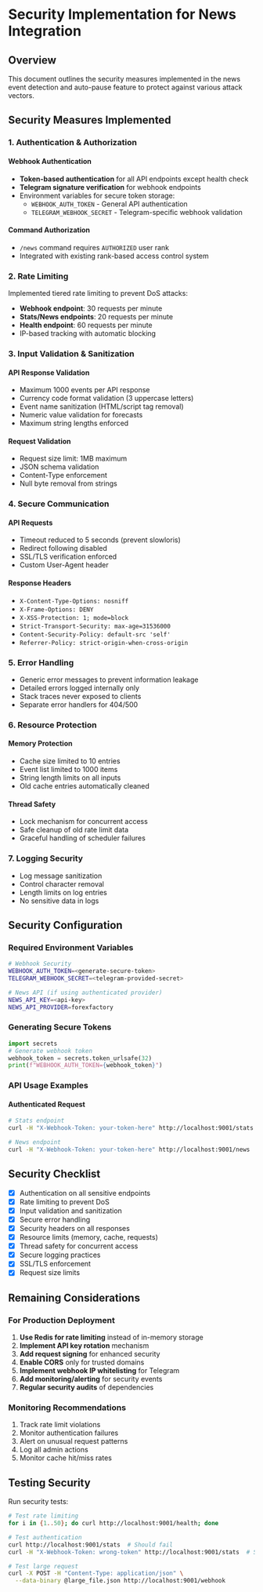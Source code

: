 # Security Implementation for News Integration

## Overview

This document outlines the security measures implemented in the news event detection and auto-pause feature to protect against various attack vectors.

## Security Measures Implemented

### 1. Authentication & Authorization

#### Webhook Authentication
- **Token-based authentication** for all API endpoints except health check
- **Telegram signature verification** for webhook endpoints
- Environment variables for secure token storage:
  - `WEBHOOK_AUTH_TOKEN` - General API authentication
  - `TELEGRAM_WEBHOOK_SECRET` - Telegram-specific webhook validation

#### Command Authorization
- `/news` command requires `AUTHORIZED` user rank
- Integrated with existing rank-based access control system

### 2. Rate Limiting

Implemented tiered rate limiting to prevent DoS attacks:
- **Webhook endpoint**: 30 requests per minute
- **Stats/News endpoints**: 20 requests per minute  
- **Health endpoint**: 60 requests per minute
- IP-based tracking with automatic blocking

### 3. Input Validation & Sanitization

#### API Response Validation
- Maximum 1000 events per API response
- Currency code format validation (3 uppercase letters)
- Event name sanitization (HTML/script tag removal)
- Numeric value validation for forecasts
- Maximum string lengths enforced

#### Request Validation
- Request size limit: 1MB maximum
- JSON schema validation
- Content-Type enforcement
- Null byte removal from strings

### 4. Secure Communication

#### API Requests
- Timeout reduced to 5 seconds (prevent slowloris)
- Redirect following disabled
- SSL/TLS verification enforced
- Custom User-Agent header

#### Response Headers
- `X-Content-Type-Options: nosniff`
- `X-Frame-Options: DENY`
- `X-XSS-Protection: 1; mode=block`
- `Strict-Transport-Security: max-age=31536000`
- `Content-Security-Policy: default-src 'self'`
- `Referrer-Policy: strict-origin-when-cross-origin`

### 5. Error Handling

- Generic error messages to prevent information leakage
- Detailed errors logged internally only
- Stack traces never exposed to clients
- Separate error handlers for 404/500

### 6. Resource Protection

#### Memory Protection
- Cache size limited to 10 entries
- Event list limited to 1000 items
- String length limits on all inputs
- Old cache entries automatically cleaned

#### Thread Safety
- Lock mechanism for concurrent access
- Safe cleanup of old rate limit data
- Graceful handling of scheduler failures

### 7. Logging Security

- Log message sanitization
- Control character removal
- Length limits on log entries
- No sensitive data in logs

## Security Configuration

### Required Environment Variables

```bash
# Webhook Security
WEBHOOK_AUTH_TOKEN=<generate-secure-token>
TELEGRAM_WEBHOOK_SECRET=<telegram-provided-secret>

# News API (if using authenticated provider)
NEWS_API_KEY=<api-key>
NEWS_API_PROVIDER=forexfactory
```

### Generating Secure Tokens

```python
import secrets
# Generate webhook token
webhook_token = secrets.token_urlsafe(32)
print(f"WEBHOOK_AUTH_TOKEN={webhook_token}")
```

### API Usage Examples

#### Authenticated Request
```bash
# Stats endpoint
curl -H "X-Webhook-Token: your-token-here" http://localhost:9001/stats

# News endpoint  
curl -H "X-Webhook-Token: your-token-here" http://localhost:9001/news
```

## Security Checklist

- [x] Authentication on all sensitive endpoints
- [x] Rate limiting to prevent DoS
- [x] Input validation and sanitization
- [x] Secure error handling
- [x] Security headers on all responses
- [x] Resource limits (memory, cache, requests)
- [x] Thread safety for concurrent access
- [x] Secure logging practices
- [x] SSL/TLS enforcement
- [x] Request size limits

## Remaining Considerations

### For Production Deployment

1. **Use Redis for rate limiting** instead of in-memory storage
2. **Implement API key rotation** mechanism
3. **Add request signing** for enhanced security
4. **Enable CORS** only for trusted domains
5. **Implement webhook IP whitelisting** for Telegram
6. **Add monitoring/alerting** for security events
7. **Regular security audits** of dependencies

### Monitoring Recommendations

1. Track rate limit violations
2. Monitor authentication failures
3. Alert on unusual request patterns
4. Log all admin actions
5. Monitor cache hit/miss rates

## Testing Security

Run security tests:
```bash
# Test rate limiting
for i in {1..50}; do curl http://localhost:9001/health; done

# Test authentication
curl http://localhost:9001/stats  # Should fail
curl -H "X-Webhook-Token: wrong-token" http://localhost:9001/stats  # Should fail

# Test large request
curl -X POST -H "Content-Type: application/json" \
  --data-binary @large_file.json http://localhost:9001/webhook
```